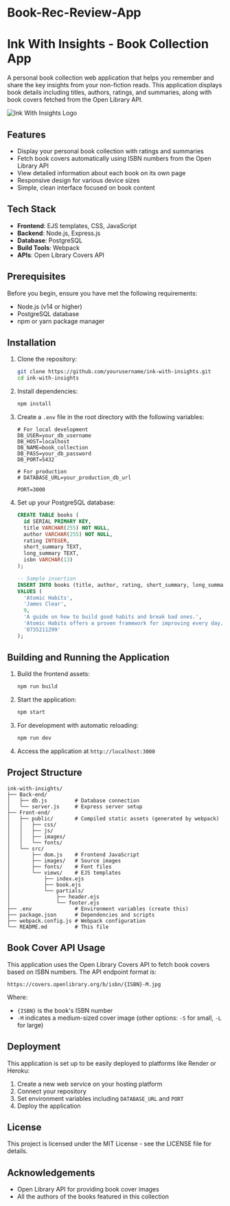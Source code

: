 # Book-Rec-Review-App
# Ink With Insights - Book Collection App

A personal book collection web application that helps you remember and share the key insights from your non-fiction reads. This application displays book details including titles, authors, ratings, and summaries, along with book covers fetched from the Open Library API.

![Ink With Insights Logo](Front-end/public/images/cover.png)

## Features

- Display your personal book collection with ratings and summaries
- Fetch book covers automatically using ISBN numbers from the Open Library API
- View detailed information about each book on its own page
- Responsive design for various device sizes
- Simple, clean interface focused on book content

## Tech Stack

- **Frontend**: EJS templates, CSS, JavaScript
- **Backend**: Node.js, Express.js
- **Database**: PostgreSQL
- **Build Tools**: Webpack
- **APIs**: Open Library Covers API

## Prerequisites

Before you begin, ensure you have met the following requirements:

- Node.js (v14 or higher)
- PostgreSQL database
- npm or yarn package manager

## Installation

1. Clone the repository:
   ```bash
   git clone https://github.com/yourusername/ink-with-insights.git
   cd ink-with-insights
   ```

2. Install dependencies:
   ```bash
   npm install
   ```

3. Create a `.env` file in the root directory with the following variables:
   ```
   # For local development
   DB_USER=your_db_username
   DB_HOST=localhost
   DB_NAME=book_collection
   DB_PASS=your_db_password
   DB_PORT=5432
   
   # For production
   # DATABASE_URL=your_production_db_url
   
   PORT=3000
   ```

4. Set up your PostgreSQL database:
   ```sql
   CREATE TABLE books (
     id SERIAL PRIMARY KEY,
     title VARCHAR(255) NOT NULL,
     author VARCHAR(255) NOT NULL,
     rating INTEGER,
     short_summary TEXT,
     long_summary TEXT,
     isbn VARCHAR(13)
   );
   
   -- Sample insertion
   INSERT INTO books (title, author, rating, short_summary, long_summary, isbn)
   VALUES (
     'Atomic Habits',
     'James Clear',
     9,
     'A guide on how to build good habits and break bad ones.',
     'Atomic Habits offers a proven framework for improving every day. James Clear reveals practical strategies that will teach you exactly how to form good habits, break bad ones, and master the tiny behaviors that lead to remarkable results.',
     '0735211299'
   );
   ```

## Building and Running the Application

1. Build the frontend assets:
   ```bash
   npm run build
   ```

2. Start the application:
   ```bash
   npm start
   ```
   
3. For development with automatic reloading:
   ```bash
   npm run dev
   ```

4. Access the application at `http://localhost:3000`

## Project Structure

```
ink-with-insights/
├── Back-end/
│   ├── db.js         # Database connection
│   └── server.js     # Express server setup
├── Front-end/
│   ├── public/       # Compiled static assets (generated by webpack)
│   │   ├── css/
│   │   ├── js/
│   │   ├── images/
│   │   └── fonts/
│   └── src/
│       ├── dom.js    # Frontend JavaScript
│       ├── images/   # Source images
│       ├── fonts/    # Font files
│       └── views/    # EJS templates
│           ├── index.ejs
│           ├── book.ejs
│           └── partials/
│               ├── header.ejs
│               └── footer.ejs
├── .env              # Environment variables (create this)
├── package.json      # Dependencies and scripts
├── webpack.config.js # Webpack configuration
└── README.md         # This file
```

## Book Cover API Usage

This application uses the Open Library Covers API to fetch book covers based on ISBN numbers. The API endpoint format is:

```
https://covers.openlibrary.org/b/isbn/{ISBN}-M.jpg
```

Where:
- `{ISBN}` is the book's ISBN number
- `-M` indicates a medium-sized cover image (other options: `-S` for small, `-L` for large)

## Deployment

This application is set up to be easily deployed to platforms like Render or Heroku:

1. Create a new web service on your hosting platform
2. Connect your repository
3. Set environment variables including `DATABASE_URL` and `PORT`
4. Deploy the application

## License

This project is licensed under the MIT License - see the LICENSE file for details.

## Acknowledgements

- Open Library API for providing book cover images
- All the authors of the books featured in this collection